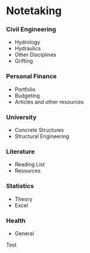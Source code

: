 # Notetaking

### Civil Engineering 
* Hydrology
* Hydraulics
* Other Disciplines
* Grifting

### Personal Finance
* Portfolio
* Budgeting 
* Articles and other resources

### University
* Concrete Structures
* Structural Engineering

### Literature
* Reading List
* Resources

### Statistics
* Theory
* Excel

### Health
* General 

Test